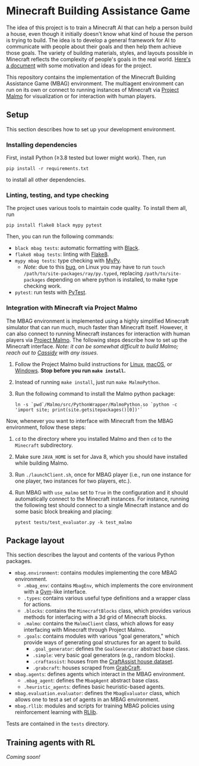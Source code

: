 # Minecraft Building Assistance Game

The idea of this project is to train a Minecraft AI that can help a person build a house, even though it initially doesn't know what kind of house the person is trying to build. The idea is to develop a general framework for AI to communicate with people about their goals and then help them achieve those goals. The variety of building materials, styles, and layouts possible in Minecraft reflects the complexity of people's goals in the real world. [Here's a document](https://docs.google.com/document/d/1OFFqyfHH55g8XXDsWV9ZyTasMjVPRFjqCEPsNhp6d9Y/edit?usp=sharing) with some motivation and ideas for the project.

This repository contains the implementation of the Minecraft Building Assistance Game (MBAG) environment. The multiagent environment can run on its own or connect to running instances of Minecraft via [Project Malmo](https://github.com/microsoft/malmo) for visualization or for interaction with human players.

## Setup

This section describes how to set up your development environment.

### Installing dependencies

First, install Python (≥3.8 tested but lower might work). Then, run

    pip install -r requirements.txt

to install all other dependencies.

### Linting, testing, and type checking

The project uses various tools to maintain code quality. To install them all, run

    pip install flake8 black mypy pytest

Then, you can run the following commands:
 * `black mbag tests`: automatic formatting with [Black](https://black.readthedocs.io/en/stable/).
 * `flake8 mbag tests`: linting with [Flake8](https://flake8.pycqa.org/en/latest/).
 * `mypy mbag tests`: type checking with [MyPy](http://mypy-lang.org/).
    * *Note:* due to this [bug](https://github.com/ray-project/ray/issues/14431), on Linux you may have to run `touch /path/to/site-packages/ray/py.typed`, replacing `/path/to/site-packages` depending on where python is installed, to make type checking work.
 * `pytest`: run tests with [PyTest](https://docs.pytest.org/en/6.2.x/).

### Integration with Minecraft via Project Malmo

The MBAG environment is implemented using a highly simplified Minecraft simulator that can run much, much faster than Minecraft itself. However, it can also connect to running Minecraft instances for interaction with human players via [Project Malmo](https://github.com/microsoft/malmo). The following steps describe how to set up the Minecraft interface. *Note: it can be somewhat difficult to build Malmo; reach out to [Cassidy](mailto:cassidy_laidlaw@berkeley.edu) with any issues.*

 1. Follow the Project Malmo build instructions for [Linux](https://github.com/microsoft/malmo/blob/master/doc/build_linux.md), [macOS](https://github.com/microsoft/malmo/blob/master/doc/build_macosx.md), or [Windows](https://github.com/microsoft/malmo/blob/master/doc/build_windows.md). **Stop before you run `make install`.**
 2. Instead of running `make install`, just run `make MalmoPython`.
 3. Run the following command to install the Malmo python package:
    
        ln -s `pwd`/Malmo/src/PythonWrapper/MalmoPython.so `python -c 'import site; print(site.getsitepackages()[0])'`

Now, whenever you want to interface with Minecraft from the MBAG environment, follow these steps:

 1. `cd` to the directory where you installed Malmo and then `cd` to the `Minecraft` subdirectory.
 2. Make sure `JAVA_HOME` is set for Java 8, which you should have installed while building Malmo.
 3. Run `./launchClient.sh`, once for MBAG player (i.e., run one instance for one player, two instances for two players, etc.).
 4. Run MBAG with `use_malmo` set to `True` in the configuration and it should automatically connect to the Minecraft instances. For instance, running the following test should connect to a single Minecraft instance and do some basic block breaking and placing:

        pytest tests/test_evaluator.py -k test_malmo

## Package layout

This section describes the layout and contents of the various Python packages.

 * `mbag.environment`: contains modules implementing the core MBAG environment.
    * `.mbag_env`: contains `MbagEnv`, which implements the core environment with a [Gym](https://gym.openai.com/)-like interface.
    * `.types`: contains various useful type definitions and a wrapper class for actions.
    * `.blocks`: contains the `MinecraftBlocks` class, which provides various methods for interfacing with a 3d grid of Minecraft blocks.
    * `.malmo`: contains the `MalmoClient` class, which allows for easy interfacing with Minecraft through Project Malmo.
    * `.goals`: contains modules with various "goal generators," which provide ways of generating goal structures for an agent to build.
       * `.goal_generator`: defines the `GoalGenerator` abstract base class.
       * `.simple`: very basic goal generators (e.g., random blocks).
       * `.craftassist`: houses from the [CraftAssist house dataset](https://github.com/facebookresearch/craftassist#datasets).
       * `.grabcraft`: houses scraped from [GrabCraft](https://www.grabcraft.com/).
 * `mbag.agents`: defines agents which interact in the MBAG environment.
    * `.mbag_agent`: defines the `MbagAgent` abstract base class.
    * `.heuristic_agents`: defines basic heuristic-based agents.
 * `mbag.evaluation.evaluator`: defines the `MbagEvaluator` class, which allows one to test a set of agents in an MBAG environment.
 * `mbag.rllib`: modules and scripts for training MBAG policies using reinforcement learning with [RLlib](https://www.ray.io/rllib).

Tests are contained in the `tests` directory.

## Training agents with RL

*Coming soon!*
